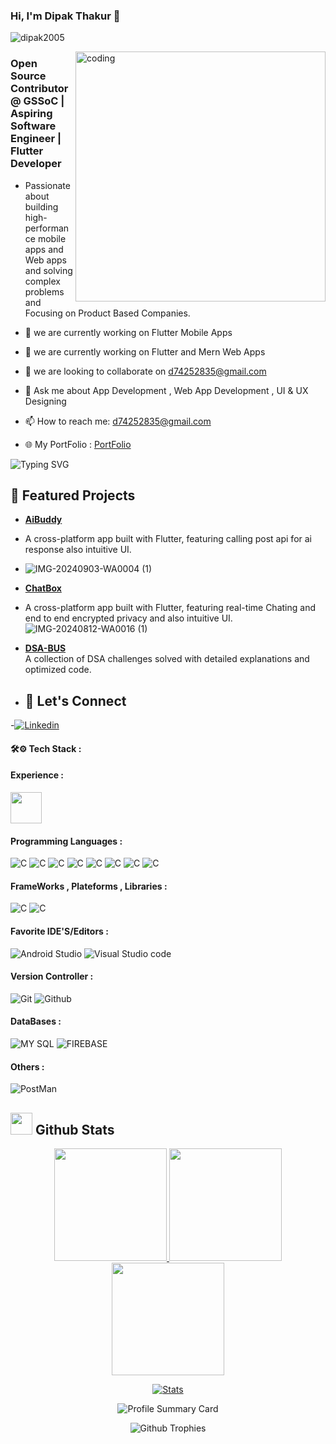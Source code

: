 
### Hi, I'm Dipak Thakur 👋
<p align="left"> <img src="https://komarev.com/ghpvc/?username=dipak2005&label=Profile%20views&color=0e75b6&style=flat" alt="dipak2005" /> </p>
<img align="right" alt="coding" width="400"  src="https://user-images.githubusercontent.com/75851313/151668395-5591532b-28da-46a6-9476-7c9694bcb60e.gif">

###  Open Source Contributor @ GSSoC | Aspiring Software Engineer | Flutter Developer 
-  Passionate about building high-performance mobile apps and Web apps and solving complex problems and Focusing on Product Based Companies.
  
- 🔭 we are currently working on Flutter Mobile Apps 
- 🌱 we are currently working on Flutter and Mern Web Apps
- 👯 we are looking to collaborate on d74252835@gmail.com
- 💬 Ask me about App Development , Web App Development , UI & UX Designing
- 📫 How to reach me: d74252835@gmail.com
- 🌐 My PortFolio :  [PortFolio](https://dipak2005.github.io/)


![Typing SVG](https://readme-typing-svg.herokuapp.com?font=comfortaa&color=ffffff&size=25&width=500&lines=AppDeveloper;WebAppDeveloper;UIUXDesigner)

## 🚀 Featured Projects

- [**AiBuddy**](https://github.com/dipak2005/aibuddy)  
- A cross-platform app built with Flutter, featuring calling post api for ai response  also  intuitive UI.
- ![IMG-20240903-WA0004 (1)](https://github.com/user-attachments/assets/91be8d49-6ed3-4a83-8522-f7beae6cb3f5)

- [**ChatBox**](https://github.com/dipak2005/chatbox)  
- A cross-platform app built with Flutter, featuring real-time Chating  and end to end encrypted privacy and also  intuitive UI. 
![IMG-20240812-WA0016 (1)](https://github.com/user-attachments/assets/02eeff47-c970-4721-9576-db05355ceacc)

- [**DSA-BUS**](https://github.com/dipak2005/DSA-BUS)  
  A collection of DSA challenges solved with detailed explanations and optimized code.


- ## 🤝 Let's Connect
-[![Linkedin](https://img.shields.io/badge/LinkedIn-0077B5?style=for-the-badge&logo=linkedin&logoColor=white&link=https://www.linkedin.com/in/radhika-malpani-30832b22a/)](https://www.linkedin.com/in/dipak-thakur05/)
  
#### 🛠⚙️ Tech Stack :

#### Experience :
 <img height = "50px"  width = "50px" src="https://repository-images.githubusercontent.com/331823142/9764a900-5c8e-11eb-9f94-da2a01385e83" />

#### Programming Languages :

![C](https://skillicons.dev/icons?i=c)
![C](https://skillicons.dev/icons?i=cpp)
![C](https://skillicons.dev/icons?i=dart)
![C](https://skillicons.dev/icons?i=java)
![C](https://skillicons.dev/icons?i=php)
![C](https://skillicons.dev/icons?i=html)
![C](https://skillicons.dev/icons?i=css)
![C](https://skillicons.dev/icons?i=javascript)




#### FrameWorks , Plateforms , Libraries :

![C](https://skillicons.dev/icons?i=flutter)
![C](https://skillicons.dev/icons?i=figma)

#### Favorite IDE'S/Editors :

![Android Studio](https://skillicons.dev/icons?i=androidstudio)
![Visual Studio code](https://skillicons.dev/icons?i=vscode)

#### Version Controller :

![Git](https://skillicons.dev/icons?i=git)
![Github](https://skillicons.dev/icons?i=github)

#### DataBases :

![MY SQL](https://skillicons.dev/icons?i=mysql)
![FIREBASE](https://skillicons.dev/icons?i=firebase)

#### Others :
![PostMan](https://skillicons.dev/icons?i=postman)


## <img src="https://media.giphy.com/media/iY8CRBdQXODJSCERIr/giphy.gif" width="35"><b> Github Stats </b>

<p align="center">
  <a href="https://github.com/dipak2005">
  <img height ="180em" src="https://github-readme-stats-eight-theta.vercel.app/api?username=dipak2005&show_icons=true&theme=algolia&include_all_commits=true&count_public=true"/>
    <img height ="180em" src="https://github-readme-stats-eight-theta.vercel.app/api/top-langs/?username=dipak2005&layout=compact&langs_count=5&theme=algolia"/>
    <img  height ="180em" src="https://github-readme-streak-stats.herokuapp.com/?user=dipak2005&theme=algolia" />
   

  </a>
</p>
 


<p align="center">
  <a href="https://github.com/dipak2005">
     <img  src="https://github-stats-alpha.vercel.app/api/?username=dipak2005&cc=FFF1FF&tc=333333&ic=488BDA"alt ="Stats"/>
  </a>
</p>

<p align="center">
      <img  src="https://github-profile-summary-cards.vercel.app/api/cards/profile-details?username=dipak2005&theme=algolia"alt="Profile Summary Card"/>
</p>


<p align="center">
      <img  src="https://github-profile-trophy.vercel.app/?username=dipak2005&theme=tokyonight"alt ="Github Trophies"/>
</p>

